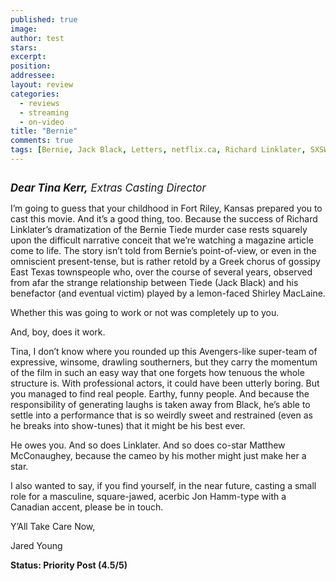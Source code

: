 ```yaml
---
published: true
image:
author: test 
stars: 
excerpt: 
position: 
addressee: 
layout: review
categories:
  - reviews
  - streaming
  - on-video
title: "Bernie"
comments: true
tags: [Bernie, Jack Black, Letters, netflix.ca, Richard Linklater, SXSW, Texas, true crime]
---
```

<div><p><span class="full-image-block ssNonEditable"><span><img src="http://static.squarespace.com/static/5005f6bcc4aa41161b33e89e/5329cf1fe4b07c068ebf74de/5329cf1fe4b07c068ebf7553/1336617537977/bernie.jpg" alt="" /></span></span></p>
<p><em><strong style="font-size:120%;">Dear Tina Kerr,</strong><span style="font-size:120%;"> Extras Casting Director</span></em></p>
<p>I&rsquo;m going to guess that your childhood in Fort Riley, Kansas prepared you to cast this movie. And it&rsquo;s a good thing, too. Because the success of Richard Linklater&rsquo;s dramatization of the Bernie Tiede murder case rests squarely upon the difficult narrative conceit that we&rsquo;re watching a magazine article come to life. The story isn&rsquo;t told from Bernie&rsquo;s point-of-view, or even in the omniscient present-tense, but is rather retold by a Greek chorus of gossipy East Texas townspeople who, over the course of several years, observed from afar the strange relationship between Tiede (Jack Black) and his benefactor (and eventual victim) played by a lemon-faced Shirley MacLaine.</p>
<p>Whether this was going to work or not was completely up to you.&nbsp;</p>
<p>And, boy, does it work.&nbsp;</p>
<p>Tina, I don&rsquo;t know where you rounded up this Avengers-like super-team of expressive, winsome, drawling southerners, but they carry the momentum of the film in such an easy way that one forgets how tenuous the whole structure is. With professional actors, it could have been utterly boring. But you managed to find real people. Earthy, funny people. And because the responsibility of generating laughs is taken away from Black, he&rsquo;s able to settle into a performance that is so weirdly sweet and restrained (even as he breaks into show-tunes) that it might be his best ever.</p>
<p>He owes you. And so does Linklater. And so does co-star Matthew McConaughey, because the cameo by his mother might just make her a star.</p>
<p>I also wanted to say, if you find yourself, in the near future, casting a small role for a masculine, square-jawed, acerbic Jon Hamm-type with a Canadian accent, please be in touch.&nbsp;</p>
<p>Y&rsquo;All Take Care Now,&nbsp;</p>
<p>Jared Young</p>
<p><strong>Status: Priority Post (4.5/5)</strong></p></div>
